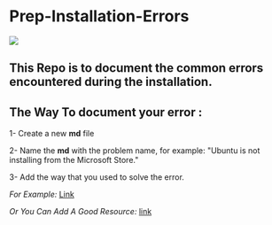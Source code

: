 # Prep-Installation-Errors



![](https://www.batimes.com/wp-content/themes/yootheme/cache/e21b2626f11dbd7c071c1bdc38aee1f6-7f0e769b.jpeg)


## This Repo is to document the common errors encountered during the installation.


## The Way To document your error :

1- Create a new **md** file

2- Name the **md** with the problem name, for example: "Ubuntu is not installing from the Microsoft Store."

3- Add the way that you used to solve the error.
  
  
   _For Example:_ [Link](https://github.com/LTUC/Prep-Installation-Errors/blob/main/Ubuntu%20is%20not%20installing%20from%20the%20Microsoft%20Store.md) 

   _Or You Can Add A Good Resource:_  [link]() 


